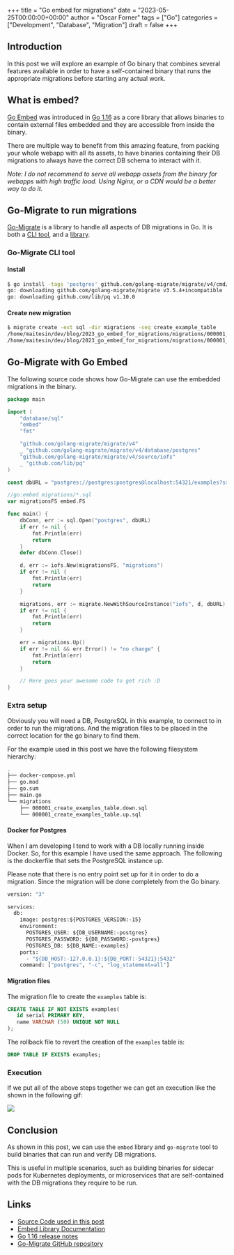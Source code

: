 +++
title = "Go embed for migrations"
date = "2023-05-25T00:00:00+00:00"
author = "Oscar Forner"
tags = ["Go"]
categories = ["Development", "Database", "Migration"]
draft = false
+++

## Introduction

In this post we will explore an example of Go binary that combines several features available in order to have a self-contained binary that runs the appropriate migrations before starting any actual work.

## What is embed?

[Go Embed](https://pkg.go.dev/embed) was introduced in [Go 1.16](https://tip.golang.org/doc/go1.16#library-embed) as a core library that allows binaries to contain external files embedded and they are accessible from inside the binary.

There are multiple way to benefit from this amazing feature, from packing your whole webapp with all its assets, to have binaries containing their DB migrations to always have the correct DB schema to interact with it.

*Note: I do not recommend to serve all webapp assets from the binary for webapps with high traffic load. Using Nginx, or a CDN would be a better way to do it.*

## Go-Migrate to run migrations

[Go-Migrate](https://github.com/golang-migrate/migrate) is a library to handle all aspects of DB migrations in Go. It is both a [CLI tool](https://github.com/golang-migrate/migrate#cli-usage), and a [library](https://github.com/golang-migrate/migrate#use-in-your-go-project).

### Go-Migrate CLI tool

#### Install

```bash
$ go install -tags 'postgres' github.com/golang-migrate/migrate/v4/cmd/migrate@latest
go: downloading github.com/golang-migrate/migrate v3.5.4+incompatible
go: downloading github.com/lib/pq v1.10.0
```

#### Create new migration

```bash
$ migrate create -ext sql -dir migrations -seq create_example_table
/home/maitesin/dev/blog/2023_go_embed_for_migrations/migrations/000001_create_example_table.up.sql
/home/maitesin/dev/blog/2023_go_embed_for_migrations/migrations/000001_create_example_table.down.sql
```

## Go-Migrate with Go Embed

The following source code shows how Go-Migrate can use the embedded migrations in the binary.

```go
package main

import (
	"database/sql"
	"embed"
	"fmt"

	"github.com/golang-migrate/migrate/v4"
	_ "github.com/golang-migrate/migrate/v4/database/postgres"
	"github.com/golang-migrate/migrate/v4/source/iofs"
	_ "github.com/lib/pq"
)

const dbURL = "postgres://postgres:postgres@localhost:54321/examples?sslmode=disable"

//go:embed migrations/*.sql
var migrationsFS embed.FS

func main() {
	dbConn, err := sql.Open("postgres", dbURL)
	if err != nil {
		fmt.Println(err)
		return
	}
	defer dbConn.Close()

	d, err := iofs.New(migrationsFS, "migrations")
	if err != nil {
		fmt.Println(err)
		return
	}

	migrations, err := migrate.NewWithSourceInstance("iofs", d, dbURL)
	if err != nil {
		fmt.Println(err)
		return
	}

	err = migrations.Up()
	if err != nil && err.Error() != "no change" {
		fmt.Println(err)
		return
	}

	// Here goes your awesome code to get rich :D
}
```

### Extra setup

Obviously you will need a DB, PostgreSQL in this example, to connect to in order to run the migrations. And the migration files to be placed in the correct location for the go binary to find them.

For the example used in this post we have the following filesystem hierarchy:

```bash
.
├── docker-compose.yml
├── go.mod
├── go.sum
├── main.go
└── migrations
    ├── 000001_create_examples_table.down.sql
    └── 000001_create_examples_table.up.sql
```

#### Docker for Postgres

When I am developing I tend to work with a DB locally running inside Docker. So, for this example I have used the same approach. The following is the dockerfile that sets the PostgreSQL instance up.

Please note that there is no entry point set up for it in order to do a migration. Since the migration will be done completely from the Go binary.

```dockerfile
version: "3"

services:
  db:
    image: postgres:${POSTGRES_VERSION:-15}
    environment:
      POSTGRES_USER: ${DB_USERNAME:-postgres}
      POSTGRES_PASSWORD: ${DB_PASSWORD:-postgres}
      POSTGRES_DB: ${DB_NAME:-examples}
    ports:
      - "${DB_HOST:-127.0.0.1}:${DB_PORT:-54321}:5432"
    command: ["postgres", "-c", "log_statement=all"]
```

#### Migration files

The migration file to create the `examples` table is:

```sql
CREATE TABLE IF NOT EXISTS examples(
   id serial PRIMARY KEY,
   name VARCHAR (50) UNIQUE NOT NULL
);
```

The rollback file to revert the creation of the `examples` table is:

```sql
DROP TABLE IF EXISTS examples;
```

### Execution

If we put all of the above steps together we can get an execution like the shown in the following gif:

![](/img/blog/go_embed_db_migrations/demo.gif)

## Conclusion

As shown in this post, we can use the `embed` library and `go-migrate` tool to build binaries that can run and verify DB migrations.

This is useful in multiple scenarios, such as building binaries for sidecar pods for Kubernetes deployments, or microservices that are self-contained with the DB migrations they require to be run.

## Links

* [Source Code used in this post](https://github.com/maitesin/blog/tree/master/2023_go_embed_for_migrations)
* [Embed Library Documentation](https://pkg.go.dev/embed)
* [Go 1.16 release notes](https://tip.golang.org/doc/go1.16#library-embed)
* [Go-Migrate GitHub repository](https://github.com/golang-migrate/migrate)
